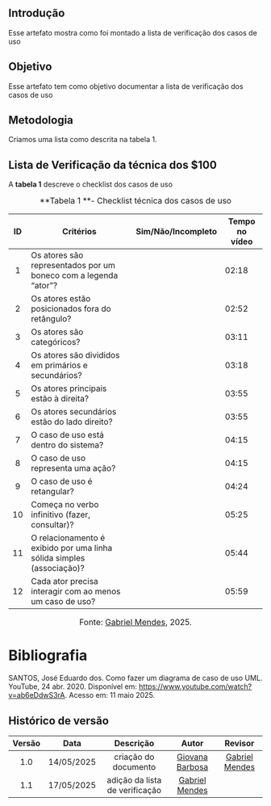 ## Introdução

Esse artefato mostra como foi montado a lista de verificação dos casos de uso

## Objetivo

Esse artefato tem como objetivo documentar a lista de verificação dos casos de uso

## Metodologia

Criamos uma lista como descrita na tabela 1.

## Lista de Verificação da técnica dos $100

A **tabela 1** descreve o checklist dos casos de uso

<font size="3"><p style="text-align: center">**Tabela 1 **- Checklist técnica dos casos de uso </p></font>

| ID | Critérios | Sim/Não/Incompleto | Tempo no vídeo |
| :-: | --- | :---: | --- |
| 1 | Os atores são representados por um boneco com a legenda “ator”? |  | 02:18 |
| 2 | Os atores estão posicionados fora do retângulo? |  | 02:52 |
| 3 | Os atores são categóricos? |  | 03:11 |
| 4 | Os atores são divididos em primários e secundários? |  | 03:18 |
| 5 | Os atores principais estão à direita? |  | 03:55 |
| 6 | Os atores secundários estão do lado direito? |  | 03:55 |
| 7 | O caso de uso está dentro do sistema? |  | 04:15 |
| 8 | O caso de uso representa uma ação? |  | 04:15 |
| 9 | O caso de uso é retangular? |  | 04:24 |
| 10 | Começa no verbo infinitivo (fazer, consultar)? |  | 05:25 |
| 11 | O relacionamento é exibido por uma linha sólida simples (associação)? |  | 05:44 |
| 12 | Cada ator precisa interagir com ao menos um caso de uso? |  | 05:59 |

<font size="3"><p style="text-align: center">Fonte: [Gabriel Mendes](https://github.com/gbevi), 2025.</p></font>

# Bibliografia

SANTOS, José Eduardo dos. Como fazer um diagrama de caso de uso UML. YouTube, 24 abr. 2020. Disponível em: https://www.youtube.com/watch?v=ab6eDdwS3rA. Acesso em: 11 maio 2025.



## Histórico de versão

| Versão |    Data    |       Descrição        |                     Autor                      |                  Revisor                   |
| :----: | :--------: | :--------------------: | :--------------------------------------------: | :----------------------------------------: |
|  1.0   | 14/05/2025 | criação do documento |  [Giovana Barbosa](https://github.com/gio221)   |[Gabriel Mendes](https://github.com/gbevi) |
|  1.1   | 17/05/2025 | adição da lista de verificação |  [Gabriel Mendes](https://github.com/gbevi)   | |
